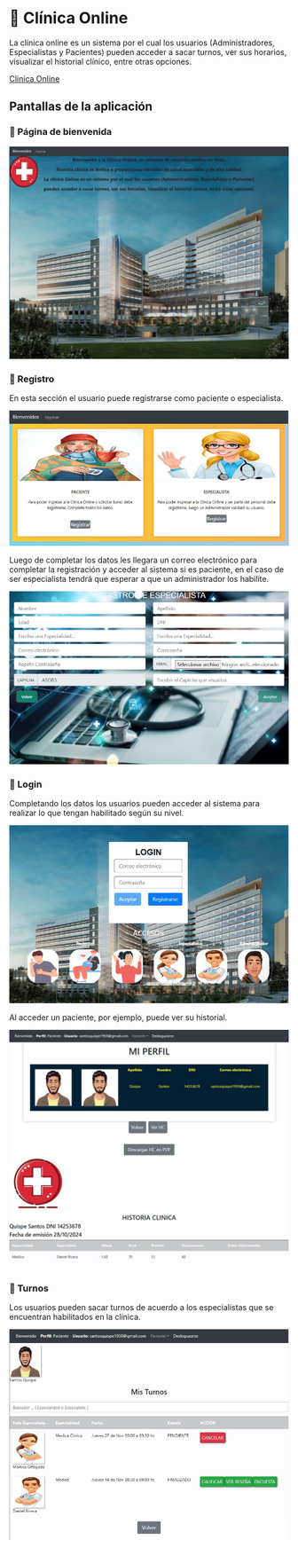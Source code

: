 # :hospital: Clínica Online

La clínica online es un sistema por el cual los usuarios (Administradores, Especialistas y Pacientes) 
pueden acceder a sacar turnos, ver sus horarios, visualizar el historial clínico, entre otras opciones.

[Clinica Online](https://tp2clinica.web.app/#/bienvenidoLogin)

## Pantallas de la aplicación

### :hospital: Página de bienvenida

![alt text](./pantallas/bienvenida.jpg)

### :hospital: Registro

En esta sección el usuario puede registrarse como paciente o especialista.

![alt text](./pantallas/registro.jpg)

Luego de completar los datos les llegara un correo electrónico para completar la registración y acceder al sistema si es paciente, en el caso de ser especialista tendrá que esperar a que un administrador los habilite.

![alt text](./pantallas/registrocompletar.jpg)

### :hospital: Login

Completando los datos los usuarios pueden acceder al sistema para realizar lo que tengan habilitado según su nivel.

![alt text](./pantallas/login.jpg)

Al acceder un paciente, por ejemplo, puede ver su historial.

![alt text](./pantallas/acceso.jpg)

### :hospital: Turnos

Los usuarios pueden sacar turnos de acuerdo a los especialistas que se encuentran habilitados en la clínica.

![alt text](./pantallas/turnos.jpg)
